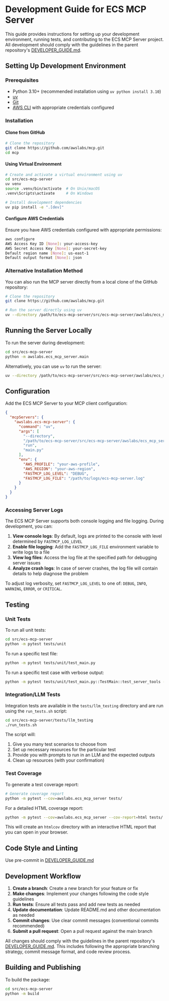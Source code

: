 # Development Guide for ECS MCP Server

This guide provides instructions for setting up your development environment, running tests, and contributing to the ECS MCP Server project. All development should comply with the guidelines in the parent repository's [DEVELOPER_GUIDE.md](../../DEVELOPER_GUIDE.md).

## Setting Up Development Environment

### Prerequisites

- Python 3.10+ (recommended installation using `uv python install 3.10`)
- [uv](https://docs.astral.sh/uv/getting-started/installation/)
- [Git](https://git-scm.com/)
- [AWS CLI](https://aws.amazon.com/cli/) with appropriate credentials configured

### Installation

#### Clone from GitHub

```bash
# Clone the repository
git clone https://github.com/awslabs/mcp.git
cd mcp
```

#### Using Virtual Environment

```bash
# Create and activate a virtual environment using uv
cd src/ecs-mcp-server
uv venv
source .venv/bin/activate  # On Unix/macOS
.venv\Scripts\activate     # On Windows

# Install development dependencies
uv pip install -e ".[dev]"
```

#### Configure AWS Credentials

Ensure you have AWS credentials configured with appropriate permissions:
```bash
aws configure
AWS Access Key ID [None]: your-access-key
AWS Secret Access Key [None]: your-secret-key
Default region name [None]: us-east-1
Default output format [None]: json
```

### Alternative Installation Method

You can also run the MCP server directly from a local clone of the GitHub repository:

```bash
# Clone the repository
git clone https://github.com/awslabs/mcp.git

# Run the server directly using uv
uv --directory /path/to/ecs-mcp-server/src/ecs-mcp-server/awslabs/ecs_mcp_server run main.py
```

## Running the Server Locally

To run the server during development:

```bash
cd src/ecs-mcp-server
python -m awslabs.ecs_mcp_server.main
```

Alternatively, you can use `uv` to run the server:

```bash
uv --directory /path/to/ecs-mcp-server/src/ecs-mcp-server/awslabs/ecs_mcp_server run main.py
```

## Configuration

Add the ECS MCP Server to your MCP client configuration:

```json
{
  "mcpServers": {
    "awslabs.ecs-mcp-server": {
      "command": "uv",
      "args": [
        "--directory",
        "/path/to/ecs-mcp-server/src/ecs-mcp-server/awslabs/ecs_mcp_server",
        "run",
        "main.py"
      ],
      "env": {
        "AWS_PROFILE": "your-aws-profile",
        "AWS_REGION": "your-aws-region",
        "FASTMCP_LOG_LEVEL": "DEBUG",
        "FASTMCP_LOG_FILE": "/path/to/logs/ecs-mcp-server.log"
      }
    }
  }
}
```

### Accessing Server Logs

The ECS MCP Server supports both console logging and file logging. During development, you can:

1. **View console logs**: By default, logs are printed to the console with level determined by `FASTMCP_LOG_LEVEL`
2. **Enable file logging**: Add the `FASTMCP_LOG_FILE` environment variable to write logs to a file
3. **View log files**: Access the log file at the specified path for debugging server issues
4. **Analyze crash logs**: In case of server crashes, the log file will contain details to help diagnose the problem

To adjust log verbosity, set `FASTMCP_LOG_LEVEL` to one of: `DEBUG`, `INFO`, `WARNING`, `ERROR`, or `CRITICAL`.

## Testing

### Unit Tests

To run all unit tests:

```bash
cd src/ecs-mcp-server
python -m pytest tests/unit
```

To run a specific test file:

```bash
python -m pytest tests/unit/test_main.py
```

To run a specific test case with verbose output:

```bash
python -m pytest tests/unit/test_main.py::TestMain::test_server_tools -v
```

### Integration/LLM Tests

Integration tests are available in the `tests/llm_testing` directory and are run using the `run_tests.sh` script:

```bash
cd src/ecs-mcp-server/tests/llm_testing
./run_tests.sh
```

The script will:
1. Give you many test scenarios to choose from
2. Set up necessary resources for the particular test
3. Provide you with prompts to run in an LLM and the expected outputs
4. Clean up resources (with your confirmation)

### Test Coverage

To generate a test coverage report:

```bash
# Generate coverage report
python -m pytest --cov=awslabs.ecs_mcp_server tests/
```

For a detailed HTML coverage report:

```bash
python -m pytest --cov=awslabs.ecs_mcp_server --cov-report=html tests/
```

This will create an `htmlcov` directory with an interactive HTML report that you can open in your browser.

## Code Style and Linting

Use pre-commit in [DEVELOPER_GUIDE.md](../../DEVELOPER_GUIDE.md)

## Development Workflow

1. **Create a branch**: Create a new branch for your feature or fix
2. **Make changes**: Implement your changes following the code style guidelines
3. **Run tests**: Ensure all tests pass and add new tests as needed
4. **Update documentation**: Update README.md and other documentation as needed
5. **Commit changes**: Use clear commit messages (conventional commits recommended)
6. **Submit a pull request**: Open a pull request against the main branch

All changes should comply with the guidelines in the parent repository's [DEVELOPER_GUIDE.md](../../DEVELOPER_GUIDE.md). This includes following the appropriate branching strategy, commit message format, and code review process.

## Building and Publishing

To build the package:

```bash
cd src/ecs-mcp-server
python -m build
```

